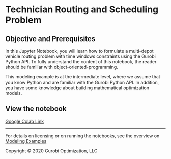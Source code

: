 # Technician Routing and Scheduling Problem

## Objective and Prerequisites

In this Jupyter Notebook, you will learn how to formulate a multi-depot vehicle routing problem with time windows 
constraints using the Gurobi Python API. To fully understand the content of this notebook, the reader should be 
familiar with object-oriented-programming.

This modeling example is at the intermediate level, where we assume that you know Python and are familiar with the 
Gurobi Python API. In addition, you have some knowledge about building mathematical optimization models.


## View the notebook

[Google Colab Link](https://colab.research.google.com/github/Gurobi/modeling-examples/blob/master/technician_routing_scheduling/technician_routing_scheduling.ipynb)


----
For details on licensing or on running the notebooks, see the overview on [Modeling Examples](../)

Copyright © 2020 Gurobi Optimization, LLC
